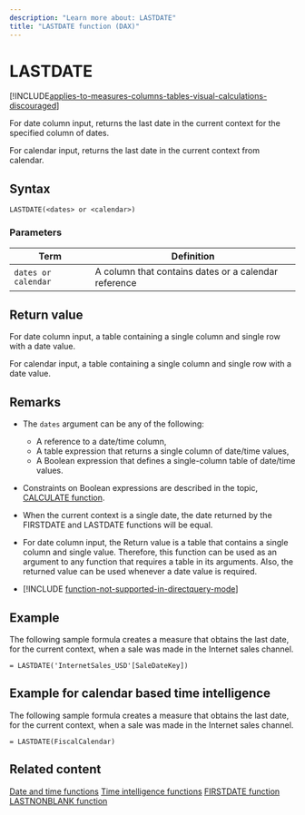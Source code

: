 ```yaml
---
description: "Learn more about: LASTDATE"
title: "LASTDATE function (DAX)"
---
```

# LASTDATE

[!INCLUDE[applies-to-measures-columns-tables-visual-calculations-discouraged](includes/applies-to-measures-columns-tables-visual-calculations-discouraged.md)]

For date column input, returns the last date in the current context for the specified column of dates.  

For calendar input, returns the last date in the current context from calendar.

## Syntax

```
LASTDATE(<dates> or <calendar>)
```

### Parameters

|Term|Definition|
|--------|--------------|
|`dates or calendar`|A column that contains dates or a calendar reference|

## Return value

For date column input, a table containing a single column and single row with a date value.

For calendar input, a table containing a single column and single row with a date value.

## Remarks

- The `dates` argument can be any of the following: 
  - A reference to a date/time column,
  - A table expression that returns a single column of date/time values,
  - A Boolean expression that defines a single-column table of date/time values.

- Constraints on Boolean expressions are described in the topic, [CALCULATE function](calculate-function-dax.md).

- When the current context is a single date, the date returned by the FIRSTDATE and LASTDATE functions will be equal.

- For date column input, the Return value is a table that contains a single column and single value. Therefore, this function can be used as an argument to any function that requires a table in its arguments. Also, the returned value can be used whenever a date value is required.

- [!INCLUDE [function-not-supported-in-directquery-mode](includes/function-not-supported-in-directquery-mode.md)]

## Example

The following sample formula creates a measure that obtains the last date, for the current context, when a sale was made in the Internet sales channel.

```dax
= LASTDATE('InternetSales_USD'[SaleDateKey])
```

## Example for calendar based time intelligence

The following sample formula creates a measure that obtains the last date, for the current context, when a sale was made in the Internet sales channel.

```dax
= LASTDATE(FiscalCalendar)
```

## Related content

[Date and time functions](date-and-time-functions-dax.md)
[Time intelligence functions](time-intelligence-functions-dax.md)
[FIRSTDATE function](firstdate-function-dax.md)
[LASTNONBLANK function](lastnonblank-function-dax.md)
